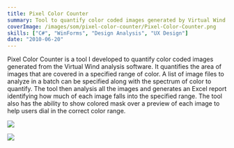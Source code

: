 ```yaml
---
title: Pixel Color Counter
summary: Tool to quantify color coded images generated by Virtual Wind
coverImage: /images/som/pixel-color-counter/Pixel-Color-Counter.png
skills: ["C#", "WinForms", "Design Analysis", "UX Design"]
date: "2010-06-20"
---
```


Pixel Color Counter is a tool I developed to quantify color coded images generated from the Virtual Wind analysis software. It quantifies the area of images that are covered in a specified range of color. A list of image files to analyze in a batch can be specified along with the spectrum of color to quantify. The tool then analysis all the images and generates an Excel report identifying how much of each image falls into the specified range. The tool also has the ability to show colored mask over a preview of each image to help users dial in the correct color range.

![](/images/som/pixel-color-counter/slide0036_image213.png)

![](/images/som/pixel-color-counter/slide0036_image213.png)
